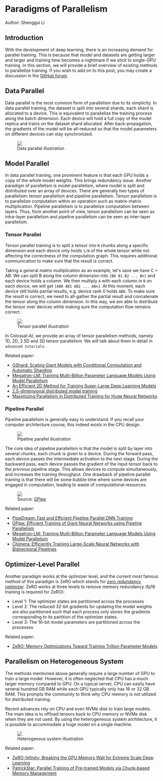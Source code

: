 # Paradigms of Parallelism

Author: Shenggui Li

## Introduction

With the development of deep learning, there is an increasing demand for parallel training. This is because that model 
and datasets are getting larger and larger and training time becomes a nightmare if we stick to single-GPU training. In
this section, we will provide a brief overview of existing methods to parallelize training. If you wish to add on to this
post, you may create a discussion in the [GitHub forum](https://github.com/hpcaitech/ColossalAI/discussions).

## Data Parallel

Data parallel is the most common form of parallelism due to its simplicity. In data parallel training, the dataset is split
into several shards, each shard is allocated to a device. This is equivalent to parallelize the training process along the 
batch dimension. Each device will hold a full copy of the model replica and trains on the dataset shard allocated. After
back-propagation, the gradients of the model will be all-reduced so that the model parameters on different devices can stay
synchronized.

<figure style={{textAlign: "center"}}>
<img src="https://s2.loli.net/2022/01/28/WSAensMqjwHdOlR.png"/>
<figcaption>Data parallel illustration</figcaption>
</figure>

## Model Parallel

In data parallel training, one prominent feature is that each GPU holds a copy of the whole model weights. This brings 
redundancy issue. Another paradigm of parallelism is model parallelism, where model is split and distributed over an array
of devices. There are generally two types of parallelism: tensor parallelism and pipeline parallelism. Tensor parallelism is
to parallelize computation within an operation such as matrix-matrix multiplication. Pipeline parallelism is to parallelize
computation between layers. Thus, from another point of view, tensor parallelism can be seen as intra-layer parallelism and 
pipeline parallelism can be seen as inter-layer parallelism.

### Tensor Parallel

Tensor parallel training is to split a tensor into `N` chunks along a specific dimension and each device only holds `1/N`
of the whole tensor while not affecting the correctness of the computation graph. This requires additional communication
to make sure that the result is correct. 

Taking a general matrix multiplication as an example, let's save we have C = AB. We can split B along the column dimension 
into `[B0 B1 B2 ... Bn]` and each device holds a column. We then multiply `A` with each column in `B` on each device, we 
will get `[AB0 AB1 AB2 ... ABn]`. At this moment, each device still holds partial results, e.g. device rank 0 holds `AB0`. 
To make sure the result is correct, we need to all-gather the partial result and concatenate the tensor along the column 
dimension. In this way, we are able to distribute the tensor over devices while making sure the computation flow remains 
correct.

<figure style={{textAlign: "center"}}>
<img src="https://s2.loli.net/2022/01/28/2ZwyPDvXANW4tMG.png"/>
<figcaption>Tensor parallel illustration</figcaption>
</figure>

In Colossal-AI, we provide an array of tensor parallelism methods, namely 1D, 2D, 2.5D and 3D tensor parallelism. We will
talk about them in detail in `advanced tutorials`.


Related paper:
- [GShard: Scaling Giant Models with Conditional Computation and Automatic Sharding](https://arxiv.org/abs/2006.16668)
- [Megatron-LM: Training Multi-Billion Parameter Language Models Using Model Parallelism](https://arxiv.org/abs/1909.08053)
- [An Efficient 2D Method for Training Super-Large Deep Learning Models](https://arxiv.org/abs/2104.05343)
- [2.5-dimensional distributed model training](https://arxiv.org/abs/2105.14500)
- [Maximizing Parallelism in Distributed Training for Huge Neural Networks](https://arxiv.org/abs/2105.14450)

### Pipeline Parallel

Pipeline parallelism is generally easy to understand. If you recall your computer architecture course, this indeed exists
in the CPU design. 

<figure style={{textAlign: "center"}}>
<img src="https://s2.loli.net/2022/01/28/at3eDv7kKBusxbd.png"/>
<figcaption>Pipeline parallel illustration</figcaption>
</figure>

The core idea of pipeline parallelism is that the model is split by layer into several chunks, each chunk is
given to a device. During the forward pass, each device passes the intermediate activation to the next stage. During the backward pass,
each device passes the gradient of the input tensor back to the previous pipeline stage. This allows devices to compute simultaneously,
and increases the training throughput. One drawback of pipeline parallel training is that there will be some bubble time where
some devices are engaged in computation, leading to waste of computational resources.

<figure style={{textAlign: "center"}}>
<img src="https://s2.loli.net/2022/01/28/sDNq51PS3Gxbw7F.png"/>
<figcaption>Source: <a href="https://arxiv.org/abs/1811.06965">GPipe</a></figcaption>
</figure>

Related paper:
- [PipeDream: Fast and Efficient Pipeline Parallel DNN Training](https://arxiv.org/abs/1806.03377)
- [GPipe: Efficient Training of Giant Neural Networks using Pipeline Parallelism](https://arxiv.org/abs/1811.06965)
- [Megatron-LM: Training Multi-Billion Parameter Language Models Using Model Parallelism](https://arxiv.org/abs/1909.08053)
- [Chimera: Efficiently Training Large-Scale Neural Networks with Bidirectional Pipelines](https://arxiv.org/abs/2107.06925)


## Optimizer-Level Parallel

Another paradigm works at the optimizer level, and the current most famous method of this paradigm is ZeRO which stands
for [zero redundancy optimizer](https://arxiv.org/abs/1910.02054). ZeRO works at three levels to remove memory redundancy 
(fp16 training is required for ZeRO):

- Level 1: The optimizer states are partitioned across the processes
- Level 2: The reduced 32-bit gradients for updating the model weights are also partitioned such that each process 
only stores the gradients corresponding to its partition of the optimizer states.
- Level 3: The 16-bit model parameters are partitioned across the processes

Related paper:
- [ZeRO: Memory Optimizations Toward Training Trillion Parameter Models](https://arxiv.org/abs/1910.02054)


## Parallelism on Heterogeneous System

The methods mentioned above generally require a large number of GPU to train a large model. However, it is often neglected 
that CPU has a much larger memory compared to GPU. On a typical server, CPU can easily have several hundred GB RAM while each GPU
typically only has 16 or 32 GB RAM. This prompts the community to think why CPU memory is not utilized for distributed training.

Recent advances rely on CPU and even NVMe disk to train large models. The main idea is to offload tensors back to CPU memory
or NVMe disk when they are not used. By using the heterogeneous system architecture, it is possible to accommodate a huge 
model on a single machine.

<figure style={{textAlign: "center"}}>
<img src="https://s2.loli.net/2022/01/28/qLHD5lk97hXQdbv.png"/>
<figcaption>Heterogenous system illustration</figcaption>
</figure>

Related paper:
- [ZeRO-Infinity: Breaking the GPU Memory Wall for Extreme Scale Deep Learning](https://arxiv.org/abs/2104.07857)
- [PatrickStar: Parallel Training of Pre-trained Models via Chunk-based Memory Management](https://arxiv.org/abs/2108.05818)
